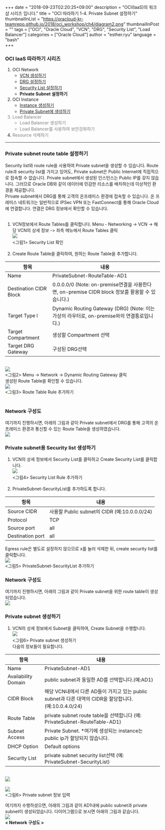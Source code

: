 
+++
date = "2018-09-23T02:20:25+09:00"
description = "OCI(IaaS)의 워크샵 시리즈 입니다."
title = "OCI 따라하기 1-4. Private Subnet 설정하기"
thumbnailInList = "https://oracloud-kr-teamrepo.github.io/2018/oci_workshop/ch4/diagram2.png"
thumbnailInPost = ""
tags = ["OCI", "Oracle Cloud", "VCN", "DRG", "Security List", "Load Balancer"]
categories = ["Oracle Cloud"]
author = "esther.ryu"
language = "bash"  
+++

### OCI IaaS 따라하기 시리즈
1. OCI Network<br>
	- [VCN 생성하기](../oci_workshop_1)
	- [DRG 설정하기](../oci_workshop_2)
	- [Security List 설정하기](../oci_workshop_3)
	- **Private Subnet 설정하기**
2. OCI Instance
	- [Instance 생성하기](../oci_workshop_5)
	- [Private Subnet에 생성하기](../oci_workshop_6)<font color=grey>
3. Load Balancer
	- Load Balancer 생성하기
	- Load Balancer를 사용하여 보안강화하기
4. Resource 삭제하기</font><br>

---

### Private subnet route table 설정하기
Security list와 route rule을 사용하여 Private subnet을 생성할 수 있습니다. Route rule과 security list를 가지고 있어도, Private subnet은 Public Internet에 직접적으로 접속할 수 없습니다. Private subnet에서 생성된 인스턴스는 Public IP를 갖지 않습니다. 그러므로 Oracle DB와 같이 데이터에 민감한 리소스를 배치하는데 이상적인 환경을 제공합니다. <br>
Private subnet에서 DRG를 통해 고객의 온프레미스 환경에 접속할 수 있습니다. 온 프레미스 네트워크는 일반적으로 IPSec VPN 또는 FastConnect를 통해 Oracle Cloud에 연결합니다. 연결은 DRG 정보에서 확인할 수 있습니다.
<br><br>

1. VCN정보에서 Route Tables를 클릭합니다. 
Menu - Networking -> VCN -> 해당 VCN의 상세 정보 -> 좌측 메뉴에서 Route Tables 클릭
<br>![](https://oracloud-kr-teamrepo.github.io/2018/oci_workshop/ch4/Picture1.png)<br>
<그림1> Security List 확인<br><br>
2. Create Route Table을 클릭하여, 원하는 Route Table을 추가합니다.<br>

|항목|내용|
|---|---|
|Name|PrivateSubnet-RouteTable-AD1|
|Destination CIDR Block|0.0.0.0/0 (Note: on-premise연결을 사용한다면, on-premise CIDR block 정보를 활용할 수 있습니다.) |
|Target Type l|Dynamic Routing Gateway (DRG) (Note: 이는 가상의 라우터로, on-premise와의 연결통로입니다.) |
|Target Compartment|생성할 Compartment 선택|
|Target DRG Gateway |구성된 DRG선택|</table>
<br>![](https://oracloud-kr-teamrepo.github.io/2018/oci_workshop/ch4/Picture2.png)<br>
<그림2> Menu -> Network -> Dynamic Routing Gateway 클릭<br>
생성된 Route Table을 확인할 수 있습니다. 
<br>![](https://oracloud-kr-teamrepo.github.io/2018/oci_workshop/ch4/Picture3.png)<br>
<그림3> Route Table Rule 추가하기<br><br>

### Network 구성도
여기까지 진행하시면, 아래의 그림과 같이 Private subnet에서 DRG를 통해 고객의 온 프레미스 환경과 통신할 수 있는 Route Table을 생성하였습니다. 
<br>![](https://oracloud-kr-teamrepo.github.io/2018/oci_workshop/ch4/diagram1.png)<br>

### Private subnet용 Security list 생성하기
1. VCN의 상세 정보에서 Security List를 클릭하고 Create Security List를 클릭합니다.
<br>![](https://oracloud-kr-teamrepo.github.io/2018/oci_workshop/ch4/Picture4.png)<br>
<그림4> Security List Rule 추가하기<br><br>
2. PrivateSubnet-SecurityList를 추가하도록 합니다.

|항목|내용|
|---|---|
|Source CIDR|사용할 Public subnet의 CIDR (예:10.0.0.0/24)|
|Protocol |TCP|
|Source port|all|
|Destination port|all|</table>
Egress rule은 별도로 설정하지 않으므로 x를 눌러 삭제한 뒤, create security list를 클릭합니다.
<br>![](https://oracloud-kr-teamrepo.github.io/2018/oci_workshop/ch4/Picture5.png)<br>
<그림5> PrivateSubnet-SecurityList 추가하기<br>

### Network 구성도
여기까지 진행하시면, 아래의 그림과 같이 Private subnet을 위한 route table이 생성되었습니다. 
<br>![](https://oracloud-kr-teamrepo.github.io/2018/oci_workshop/ch4/diagram2.png)<br>

### Private subnet 생성하기
1. VCN의 상세 정보에서 Subnet을 클릭하여,  Create Subnet을 수행합니다.
<br>![](https://oracloud-kr-teamrepo.github.io/2018/oci_workshop/ch4/Picture6.png)<br>
<그림6> Private subnet 생성하기<br>
다음의 정보들이 필요합니다.<br>

|항목|내용|
|---|---|
|Name|PrivateSubnet-AD1|
|Availability Domain|public subnet과 동일한 AD를 선택합니다.(예:AD1)| 
|CIDR Block|해당 VCN내에서 다른 AD들이 가지고 있는 public subnet과 다른 대역의 CIDR을 할당합니다. (예:10.0.4.0/24)|
|Route Table|private subnet route table을 선택합니다 (예: PrivateSubnet-RouteTable-AD1)|
|Subnet Access|Private Subnet. *여기에 생성되는 instance는 public ip가 할당되지 않습니다.|
|DHCP Option|Default options|
|Security List|private subnet security list선택 (예: PrivateSubnet-SecurityList)|</table>
<br>![](https://oracloud-kr-teamrepo.github.io/2018/oci_workshop/ch4/Picture7.png)<br>
<br>![](https://oracloud-kr-teamrepo.github.io/2018/oci_workshop/ch4/Picture7-1.png)<br>
<그림6> Private subnet 정보 입력

여기까지 수행하셨으면, 아래의 그림과 같이 AD1내에 public subnet과 private subnet이 생성되었습니다.
다이어그램으로 보시면 아래의 그림과 같습니다.
<br>![](https://oracloud-kr-teamrepo.github.io/2018/oci_workshop/ch4/diagram3.png)<br>
**< Network 구성도 >**

